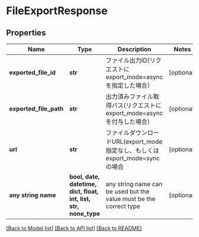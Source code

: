# FileExportResponse


## Properties
Name | Type | Description | Notes
------------ | ------------- | ------------- | -------------
**exported_file_id** | **str** | ファイル出力ID(リクエストにexport_mode&#x3D;asyncを指定した場合） | [optional] 
**exported_file_path** | **str** | 出力済みファイル取得パス(リクエストにexport_mode&#x3D;asyncを付与した場合） | [optional] 
**url** | **str** | ファイルダウンロードURL(export_mode指定なし、もしくはexport_mode&#x3D;syncの場合 | [optional] 
**any string name** | **bool, date, datetime, dict, float, int, list, str, none_type** | any string name can be used but the value must be the correct type | [optional]

[[Back to Model list]](../README.md#documentation-for-models) [[Back to API list]](../README.md#documentation-for-api-endpoints) [[Back to README]](../README.md)


